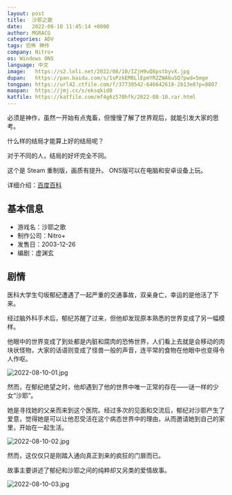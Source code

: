 ```yaml
---
layout: post
title:  沙耶之歌
date:   2022-08-10 11:45:14 +0800
author: MGRACG
categories: ADV
tags: 恐怖 神作
company: Nitro+
os: Windows ONS
language: 中文
image:   https://s2.loli.net/2022/08/10/IZjH9uQ8pstbyvX.jpg
dupan:   https://pan.baidu.com/s/1sPzkEM8LlEpmYRZZWA6uSQ?pwd=5mge
tongpan: https://url42.ctfile.com/f/37730542-646642618-2b13e8?p=8807
maopan:  https://jmj.cc/s/eksqkid0
katfile: https://katfile.com/mf4g6z570hfk/2022-08-10.rar.html
---
```


必须是神作，虽然一开始有点鬼畜，但慢慢了解了世界观后，就能引发大家的思考。

什么样的结局才能算上好的结局呢？

对于不同的人，结局的好坏完全不同。

这个是 Steam 重制版，画质有提升。 ONS版可以在电脑和安卓设备上玩。

详细介绍：[百度百科](https://baike.baidu.com/item/%E6%B2%99%E8%80%B6%E4%B9%8B%E6%AD%8C)

## 基本信息

- 游戏名：沙耶之歌
- 制作公司：Nitro+
- 发售日：2003-12-26
- 编剧：虚渊玄

## 剧情

医科大学生匂坂郁纪遭遇了一起严重的交通事故，双亲身亡，幸运的是他活了下来。

经过脑外科手术后，郁纪苏醒了过来，但他却发现原本熟悉的世界变成了另一幅模样。

他眼中的世界变成了到处都是内脏和腐肉的恐怖世界，人们看上去就是会移动的肉块状怪物，大家的话语则变成了怪兽一般的声音，连平常的食物在他眼中也变得令人作呕。

![2022-08-10-01.jpg](https://s2.loli.net/2022/08/10/CXutmJ1FTawZlYx.jpg)

然而，在郁纪绝望之时，他却遇到了他的世界中唯一正常的存在——谜一样的少女“沙耶”。

她是寻找她的父亲而来到这个医院。经过多次的见面和交流后，郁纪对沙耶产生了爱意，觉得她是可以让他忍受活在这个病态世界中的理由，从而邀请她到自己的家里，开始在一起生活。

![2022-08-10-02.jpg](https://s2.loli.net/2022/08/10/jx9NfO8ZdKb7lLp.jpg)

然而，这仅仅只是刚踏入通向真正到来的疯狂的门扉而已。

故事主要讲述了郁纪和沙耶之间的纯粹却又另类的爱情故事。

![2022-08-10-03.jpg](https://s2.loli.net/2022/08/10/G8YMlpXzd2QEcs3.jpg)